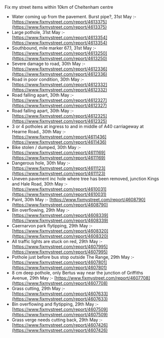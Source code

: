 Fix my street items within 10km of Cheltenham centre

<!-- fix_marker starts -->

- Water coming up from the pavement. Burst pipe?, 31st May :- [https://www.fixmystreet.com/report/4613375](https://www.fixmystreet.com/report/4613375)
- Large pothole, 31st May :- [https://www.fixmystreet.com/report/4613354](https://www.fixmystreet.com/report/4613354)
- Southbound, mile marker 67.1, 31st May :- [https://www.fixmystreet.com/report/4613250](https://www.fixmystreet.com/report/4613250)
- Severe damage to road, 30th May :- [https://www.fixmystreet.com/report/4612336](https://www.fixmystreet.com/report/4612336)
- Road in poor condition, 30th May :- [https://www.fixmystreet.com/report/4612332](https://www.fixmystreet.com/report/4612332)
- Road falling apart, 30th May :- [https://www.fixmystreet.com/report/4612327](https://www.fixmystreet.com/report/4612327)
- Road falling apart, 30th May :- [https://www.fixmystreet.com/report/4612325](https://www.fixmystreet.com/report/4612325)
- 3 or 4 potholes at ingress to and in middle of A40 carriageway at Hearne Road., 30th May :- [https://www.fixmystreet.com/report/4611436](https://www.fixmystreet.com/report/4611436)
- Bike stolen / dumped, 30th May :- [https://www.fixmystreet.com/report/4611169](https://www.fixmystreet.com/report/4611169)
- Dangerous hole, 30th May :- [https://www.fixmystreet.com/report/4611123](https://www.fixmystreet.com/report/4611123)
- Uneven pavement inc hole where tree has been removed, junction Kings and Hale Road, 30th May :- [https://www.fixmystreet.com/report/4610031](https://www.fixmystreet.com/report/4610031)
- Paint, 30th May :- [https://www.fixmystreet.com/report/4608790](https://www.fixmystreet.com/report/4608790)
- Bin overflowing, 29th May :- [https://www.fixmystreet.com/report/4608339](https://www.fixmystreet.com/report/4608339)
- Caernarvon park flytipping, 29th May :- [https://www.fixmystreet.com/report/4608320](https://www.fixmystreet.com/report/4608320)
- All traffic lights are stuck on red, 29th May :- [https://www.fixmystreet.com/report/4607995](https://www.fixmystreet.com/report/4607995)
- Pothole just before bus stop outside The Range, 29th May :- [https://www.fixmystreet.com/report/4607801](https://www.fixmystreet.com/report/4607801)
- 8 cm deep pothole, only Bertus way near the junction of Griffiths Avenue, 29th May :- [https://www.fixmystreet.com/report/4607708](https://www.fixmystreet.com/report/4607708)
- Grass cutting, 29th May :- [https://www.fixmystreet.com/report/4607633](https://www.fixmystreet.com/report/4607633)
- Bin overflowing and flytipping, 29th May :- [https://www.fixmystreet.com/report/4607509](https://www.fixmystreet.com/report/4607509)
- Grass verge needs cutting back, 29th May :- [https://www.fixmystreet.com/report/4607426](https://www.fixmystreet.com/report/4607426)

<!-- fix_marker ends -->